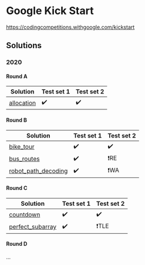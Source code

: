 # Google Kick Start
https://codingcompetitions.withgoogle.com/kickstart

## Solutions

### 2020

#### Round A
| Solution              | Test set 1 | Test set 2 |
|-----------------------|------------|------------|
| [allocation]          | ✔️          | ✔️          |

[allocation]: rounds/2020/a/allocation

#### Round B
| Solution              | Test set 1 | Test set 2 |
|-----------------------|------------|------------|
| [bike_tour]           | ✔️          | ✔️          |
| [bus_routes]          | ✔️          | ❗RE       |
| [robot_path_decoding] | ✔️          | ❗WA       |

[bike_tour]: rounds/2020/b/bike_tour
[bus_routes]: rounds/2020/b/bus_routes
[robot_path_decoding]: rounds/2020/b/robot_path_decoding

#### Round C
| Solution              | Test set 1 | Test set 2 |
|-----------------------|------------|------------|
| [countdown]           | ✔️          | ✔️          |
| [perfect_subarray]    | ✔️          | ❗TLE      |

[countdown]: rounds/2020/c/countdown
[perfect_subarray]: rounds/2020/c/perfect_subarray

#### Round D
...
